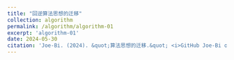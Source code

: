 ```yaml
---
title: "回逆算法思想的迁移"
collection: algorithm
permalink: /algorithm/algorithm-01
excerpt: 'algorithm-01'
date: 2024-05-30
citation: 'Joe-Bi. (2024). &quot;算法思想的迁移.&quot; <i>GitHub Joe-Bi of Bugs</i>. 1(3).'
---
```

